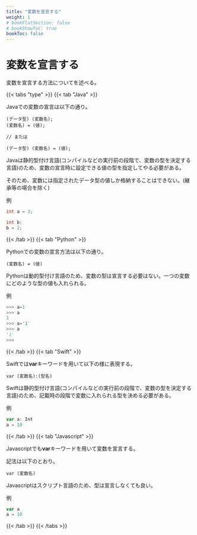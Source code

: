 ```yaml
---
title: "変数を宣言する"
weight: 1
# bookFlatSection: false
# bookShowToC: true
bookToc: false
---
```


# 変数を宣言する

変数を宣言する方法についてを述べる。

{{< tabs "type" >}}
{{< tab "Java" >}}

Javaでの変数の宣言は以下の通り。

```
(データ型) (変数名);
(変数名) = (値);

// または

(データ型) (変数名) = (値);
```

Javaは静的型付け言語(コンパイルなどの実行前の段階で、変数の型を決定する言語)のため、変数の宣言時に設定できる値の型を指定してやる必要がある。

そのため、変数には指定されたデータ型の値しか格納することはできない。(継承等の場合を除く)


例

```java
int a = 3;

int b;
b = 2;
```

{{< /tab >}}
{{< tab "Python" >}}

Pythonでの変数の宣言方法は以下の通り。

```
(変数名) = (値)
```

Pythonは動的型付け言語のため、変数の型は宣言する必要はない。一つの変数にどのような型の値も入れられる。

例

```python
>>> a=1
>>> a
1
>>> a='1'
>>> a
'1'
>>> 
```

{{< /tab >}}
{{< tab "Swift" >}}

Swiftでは**var**キーワードを用いて以下の様に表現する。

```
var (変数名):(型名)
```

Swiftは静的型付け言語(コンパイルなどの実行前の段階で、変数の型を決定する言語)のため、記載時の段階で変数に入れられる型を決める必要がある。

例

```swift
var a: Int
a = 10
```

{{< /tab >}}
{{< tab "Javascript" >}}

Javascriptでも**var**キーワードを用いて変数を宣言する。

記法は以下のとおり。

```
var (変数名)
```

Javascriptはスクリプト言語のため、型は宣言しなくても良い。

例

```Javascript
var a
a = 10
```

{{< /tab >}}
{{< /tabs >}}
